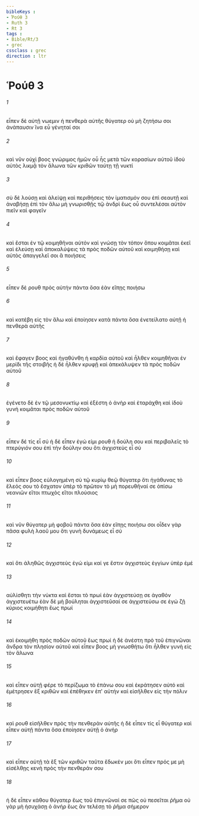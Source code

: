 ```yaml
---
bibleKeys : 
- Ῥούθ 3
- Ruth 3
- Rt 3
tags : 
- Bible/Rt/3
- grec
cssclass : grec
direction : ltr
---
```


# Ῥούθ 3

###### 1
εἶπεν δὲ αὐτῇ νωεμιν ἡ πενθερὰ αὐτῆς θύγατερ οὐ μὴ ζητήσω σοι ἀνάπαυσιν ἵνα εὖ γένηταί σοι
###### 2
καὶ νῦν οὐχὶ βοος γνώριμος ἡμῶν οὗ ἦς μετὰ τῶν κορασίων αὐτοῦ ἰδοὺ αὐτὸς λικμᾷ τὸν ἅλωνα τῶν κριθῶν ταύτῃ τῇ νυκτί
###### 3
σὺ δὲ λούσῃ καὶ ἀλείψῃ καὶ περιθήσεις τὸν ἱματισμόν σου ἐπὶ σεαυτῇ καὶ ἀναβήσῃ ἐπὶ τὸν ἅλω μὴ γνωρισθῇς τῷ ἀνδρὶ ἕως οὗ συντελέσαι αὐτὸν πιεῖν καὶ φαγεῖν
###### 4
καὶ ἔσται ἐν τῷ κοιμηθῆναι αὐτόν καὶ γνώσῃ τὸν τόπον ὅπου κοιμᾶται ἐκεῖ καὶ ἐλεύσῃ καὶ ἀποκαλύψεις τὰ πρὸς ποδῶν αὐτοῦ καὶ κοιμηθήσῃ καὶ αὐτὸς ἀπαγγελεῖ σοι ἃ ποιήσεις
###### 5
εἶπεν δὲ ρουθ πρὸς αὐτήν πάντα ὅσα ἐὰν εἴπῃς ποιήσω
###### 6
καὶ κατέβη εἰς τὸν ἅλω καὶ ἐποίησεν κατὰ πάντα ὅσα ἐνετείλατο αὐτῇ ἡ πενθερὰ αὐτῆς
###### 7
καὶ ἔφαγεν βοος καὶ ἠγαθύνθη ἡ καρδία αὐτοῦ καὶ ἦλθεν κοιμηθῆναι ἐν μερίδι τῆς στοιβῆς ἡ δὲ ἦλθεν κρυφῇ καὶ ἀπεκάλυψεν τὰ πρὸς ποδῶν αὐτοῦ
###### 8
ἐγένετο δὲ ἐν τῷ μεσονυκτίῳ καὶ ἐξέστη ὁ ἀνὴρ καὶ ἐταράχθη καὶ ἰδοὺ γυνὴ κοιμᾶται πρὸς ποδῶν αὐτοῦ
###### 9
εἶπεν δέ τίς εἶ σύ ἡ δὲ εἶπεν ἐγώ εἰμι ρουθ ἡ δούλη σου καὶ περιβαλεῖς τὸ πτερύγιόν σου ἐπὶ τὴν δούλην σου ὅτι ἀγχιστεὺς εἶ σύ
###### 10
καὶ εἶπεν βοος εὐλογημένη σὺ τῷ κυρίῳ θεῷ θύγατερ ὅτι ἠγάθυνας τὸ ἔλεός σου τὸ ἔσχατον ὑπὲρ τὸ πρῶτον τὸ μὴ πορευθῆναί σε ὀπίσω νεανιῶν εἴτοι πτωχὸς εἴτοι πλούσιος
###### 11
καὶ νῦν θύγατερ μὴ φοβοῦ πάντα ὅσα ἐὰν εἴπῃς ποιήσω σοι οἶδεν γὰρ πᾶσα φυλὴ λαοῦ μου ὅτι γυνὴ δυνάμεως εἶ σύ
###### 12
καὶ ὅτι ἀληθῶς ἀγχιστεὺς ἐγώ εἰμι καί γε ἔστιν ἀγχιστεὺς ἐγγίων ὑπὲρ ἐμέ
###### 13
αὐλίσθητι τὴν νύκτα καὶ ἔσται τὸ πρωί ἐὰν ἀγχιστεύσῃ σε ἀγαθόν ἀγχιστευέτω ἐὰν δὲ μὴ βούληται ἀγχιστεῦσαί σε ἀγχιστεύσω σε ἐγώ ζῇ κύριος κοιμήθητι ἕως πρωί
###### 14
καὶ ἐκοιμήθη πρὸς ποδῶν αὐτοῦ ἕως πρωί ἡ δὲ ἀνέστη πρὸ τοῦ ἐπιγνῶναι ἄνδρα τὸν πλησίον αὐτοῦ καὶ εἶπεν βοος μὴ γνωσθήτω ὅτι ἦλθεν γυνὴ εἰς τὸν ἅλωνα
###### 15
καὶ εἶπεν αὐτῇ φέρε τὸ περίζωμα τὸ ἐπάνω σου καὶ ἐκράτησεν αὐτό καὶ ἐμέτρησεν ἓξ κριθῶν καὶ ἐπέθηκεν ἐπ' αὐτήν καὶ εἰσῆλθεν εἰς τὴν πόλιν
###### 16
καὶ ρουθ εἰσῆλθεν πρὸς τὴν πενθερὰν αὐτῆς ἡ δὲ εἶπεν τίς εἶ θύγατερ καὶ εἶπεν αὐτῇ πάντα ὅσα ἐποίησεν αὐτῇ ὁ ἀνήρ
###### 17
καὶ εἶπεν αὐτῇ τὰ ἓξ τῶν κριθῶν ταῦτα ἔδωκέν μοι ὅτι εἶπεν πρός με μὴ εἰσέλθῃς κενὴ πρὸς τὴν πενθεράν σου
###### 18
ἡ δὲ εἶπεν κάθου θύγατερ ἕως τοῦ ἐπιγνῶναί σε πῶς οὐ πεσεῖται ῥῆμα οὐ γὰρ μὴ ἡσυχάσῃ ὁ ἀνήρ ἕως ἂν τελέσῃ τὸ ῥῆμα σήμερον
